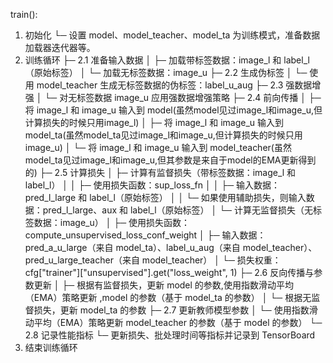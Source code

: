 train():
1. 初始化
   └─ 设置 model、model_teacher、model_ta 为训练模式，准备数据加载器迭代器等。
2. 训练循环
   ├─ 2.1 准备输入数据
   │    ├─ 加载带标签数据：image_l 和 label_l（原始标签）
   │    └─ 加载无标签数据：image_u
   ├─ 2.2 生成伪标签
   │    └─ 使用 model_teacher 生成无标签数据的伪标签：label_u_aug
   ├─ 2.3 强数据增强
   │    └─ 对无标签数据 image_u 应用强数据增强策略
   ├─ 2.4 前向传播
   │    ├─ 将 image_l 和 image_u 输入到 model(虽然model见过image_l和image_u,但计算损失的时候只用image_l)
   │    ├─ 将 image_l 和 image_u 输入到 model_ta(虽然model_ta见过image_l和image_u,但计算损失的时候只用image_u)
   │    └─ 将 image_l 和 image_u 输入到 model_teacher(虽然model_ta见过image_l和image_u,但其参数是来自于model的EMA更新得到的)
   ├─ 2.5 计算损失
   │    ├─ 计算有监督损失（带标签数据：image_l 和 label_l）
   │    │    ├─ 使用损失函数：sup_loss_fn
   │    │    ├─ 输入数据：pred_l_large 和 label_l（原始标签）
   │    │    └─ 如果使用辅助损失，则输入数据：pred_l_large、aux 和 label_l（原始标签）
   │    └─ 计算无监督损失（无标签数据：image_u）
   │         ├─ 使用损失函数：compute_unsupervised_loss_conf_weight
   │         ├─ 输入数据：pred_a_u_large（来自 model_ta）、label_u_aug（来自 model_teacher）、pred_u_large_teacher（来自 model_teacher）
   │         └─ 损失权重：cfg["trainer"]["unsupervised"].get("loss_weight", 1)
   ├─ 2.6 反向传播与参数更新
   │    ├─ 根据有监督损失，更新 model 的参数,使用指数滑动平均（EMA）策略更新 ,model 的参数（基于 model_ta 的参数）
   │    └─ 根据无监督损失，更新 model_ta 的参数
   ├─ 2.7 更新教师模型参数
   │    └─ 使用指数滑动平均（EMA）策略更新 model_teacher 的参数（基于 model 的参数）
   └─ 2.8 记录性能指标
       └─ 更新损失、批处理时间等指标并记录到 TensorBoard
3. 结束训练循环


